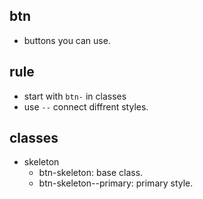 ## btn
+ buttons you can use.

## rule
+ start with ```btn-``` in classes
+ use ```--``` connect diffrent styles.

## classes
+ skeleton
	+ btn-skeleton: base class.
	+ btn-skeleton--primary: primary style.	